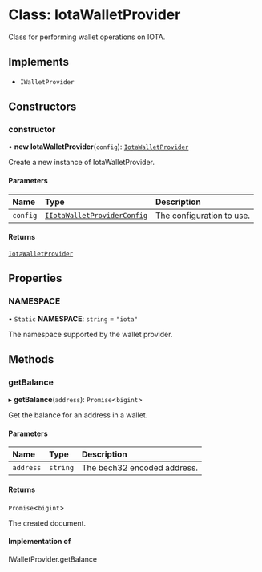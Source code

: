 # Class: IotaWalletProvider

Class for performing wallet operations on IOTA.

## Implements

- `IWalletProvider`

## Constructors

### constructor

• **new IotaWalletProvider**(`config`): [`IotaWalletProvider`](IotaWalletProvider.md)

Create a new instance of IotaWalletProvider.

#### Parameters

| Name | Type | Description |
| :------ | :------ | :------ |
| `config` | [`IIotaWalletProviderConfig`](../interfaces/IIotaWalletProviderConfig.md) | The configuration to use. |

#### Returns

[`IotaWalletProvider`](IotaWalletProvider.md)

## Properties

### NAMESPACE

▪ `Static` **NAMESPACE**: `string` = `"iota"`

The namespace supported by the wallet provider.

## Methods

### getBalance

▸ **getBalance**(`address`): `Promise`\<`bigint`\>

Get the balance for an address in a wallet.

#### Parameters

| Name | Type | Description |
| :------ | :------ | :------ |
| `address` | `string` | The bech32 encoded address. |

#### Returns

`Promise`\<`bigint`\>

The created document.

#### Implementation of

IWalletProvider.getBalance
